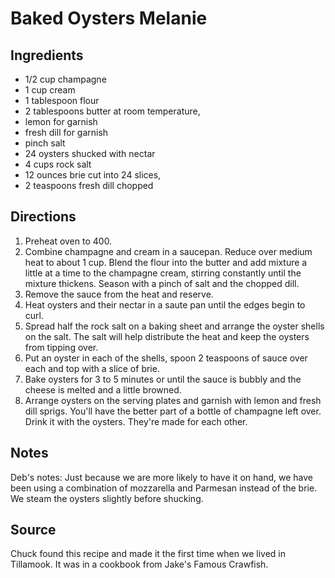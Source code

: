 # Baked Oysters Melanie

## Ingredients

- 1/2 cup champagne
- 1 cup cream
- 1 tablespoon flour
- 2 tablespoons butter at room temperature,
- lemon for garnish
- fresh dill for garnish
- pinch salt
- 24 oysters shucked with nectar
- 4 cups rock salt
- 12 ounces brie cut into 24 slices,
- 2 teaspoons fresh dill chopped

## Directions

1. Preheat oven to 400.
2. Combine champagne and cream in a saucepan. Reduce over medium heat to about 1 cup. Blend the flour into the butter and add mixture a little at a time to the champagne cream, stirring constantly until the mixture thickens. Season with a pinch of salt and the chopped dill.
3. Remove the sauce from the heat and reserve.
4. Heat oysters and their nectar in a saute pan until the edges begin to curl.
5. Spread half the rock salt on a baking sheet and arrange the oyster shells on the salt. The salt will help distribute the heat and keep the oysters from tipping over.
6. Put an oyster in each of the shells, spoon 2 teaspoons of sauce over each and top with a slice of brie.
7. Bake oysters for 3 to 5 minutes or until the sauce is bubbly and the cheese is melted and a little browned.
8. Arrange oysters on the serving plates and garnish with lemon and fresh dill sprigs. You'll have the better part of a bottle of champagne left over. Drink it with the oysters. They're made for each other. 

## Notes

Deb's notes: Just because we are more likely to have it on hand, we have been using a combination of mozzarella and Parmesan instead of the brie. We steam the oysters slightly before shucking.

## Source

Chuck found this recipe and made it the first time when we lived in Tillamook. It was in a cookbook from Jake's Famous Crawfish.